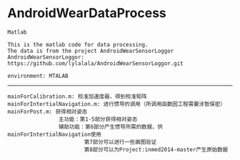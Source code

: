 # AndroidWearDataProcess
    Matlab

    This is the matlab code for data processing.
    The data is from the project AndroidWearSensorLoggor
    AndroidWearSensorLoggor: https://github.com/lylalala/AndroidWearSensorLoggor.git

    environment: MTALAB
--------------------------------------------------------------------------------
    mainForCalibration.m: 校准加速度器，得到校准矩阵
    mainForIntertialNavigation.m: 进行惯导的调用（所调用函数因工程需要涉暂保密）
    mainForPost.m: 获得相对姿态
                    主功能：第1-5部分获得相对姿态
                    辅助功能：第6部分产生惯导所需的数据，供mainForIntertialNavigation使用
                            第7部分可以进行一些画图验证
                            第8部分可以为Project:inmed2014-master产生原始数据